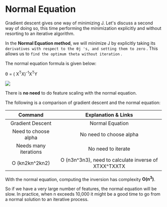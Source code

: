 Normal Equation
===============


Gradient descent gives one way of minimizing J. Let's discuss a second way of doing so, this time performing the minimization explicitly and without resorting to an iterative algorithm.

In the **Normal Equation method**, we will minimize J by explicitly taking its `derivatives with respect to the θj 's, and setting them to zero` . This allows us to `find the optimum theta without iteration` .

The normal equation formula is given below:

θ = ( X<sup>T</sup>X)<sup>-1</sup>X<sup>T</sup>Y

![](https://github.com/coldkillerr/Coursera-Machine-Learning/blob/master/images/Normal_equation_1.png)

There is **no need** to do feature scaling with the normal equation.

The following is a comparison of gradient descent and the normal equation:

|        Command        |                  Explanation & Links                 |
|:---------------------:|:----------------------------------------------------:|
|    Gradient Descent   |                    Normal Equation                   |
| Need to choose alpha  | No need to choose alpha                              |
| Needs many iterations | No need to iterate                                   |
| O (kn2kn^2kn2)        | O (n3n^3n3), need to calculate inverse of XTXX^TXXTX |


With the normal equation, computing the inversion has complexity **O(n<sup>3</sup>)**.

So if we have a very large number of features, the normal equation will be slow. In practice, when n exceeds 10,000 it might be a good time to go from a normal solution to an iterative process.
